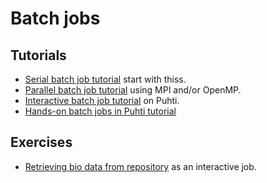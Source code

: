 # Batch jobs

## Tutorials
* [Serial batch job tutorial](serial.md) start with thiss.
* [Parallel batch job tutorial](parallel.md) using MPI and/or OpenMP.
* [Interactive batch job tutorial](interactive.md) on Puhti.
* [Hands-on batch jobs in Puhti tutorial](https://docs.csc.fi/support/tutorials/cmdline-handson/)

## Exercises
* [Retrieving bio data from repository](exercise_retrieving-bio-data.md) as an interactive job.

